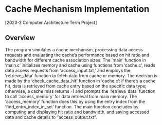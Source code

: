 # Cache Mechanism Implementation
 [2023-2 Computer Architecture Term Project]

 ## Overview

The program simulates a cache mechanism, processing data access requests and
evaluating the cache’s performance based on hit ratio and bandwidth for different cache
association sizes. The ‘main’ function in ‘main.c’ initializes memory and cache using functions
from ‘cache.c’, reads data access requests from 'access_input.txt,' and employs the
‘retrieve_data’ function to fetch data from cache or memory. The decision is made by the
‘check_cache_data_hit’ function in ‘cache.c’: if there’s a cache hit, data is retrieved from cache
entry based on the specific data type; otherwise, a cache miss returns -1 and prompts the
‘retrieve_data’ function to call ‘access_memory’ for data retrieval from main memory. The
‘access_memory’ function does this by using the entry index from the ‘find_entry_index_in_set’
function. The main function concludes by computing and displaying hit ratio and bandwidth,
and saving accessed data and cache details to “access_output.txt”.
